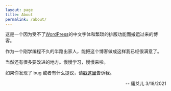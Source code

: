 ```yaml
---
layout: page
title: About
permalink: /about/
---
```


这是一个因为受不了[WordPress](https://arslongalonga.wordpress.com/)的中文字体和繁琐的排版功能而搬运过来的博客。

作为一个刚学编程不久的半路出家人，能把这个博客做成这样我已经很满意了。

当然还有很多要改进的地方。慢慢学习，慢慢来啦。

如果你发现了 bug 或者有什么提议，请[戳这里](https://github.com/arslongalonga/arslongalonga.github.io/issues)告诉我。

<p style="text-align:right">-- 庸爻儿 3/18/2021</p>
